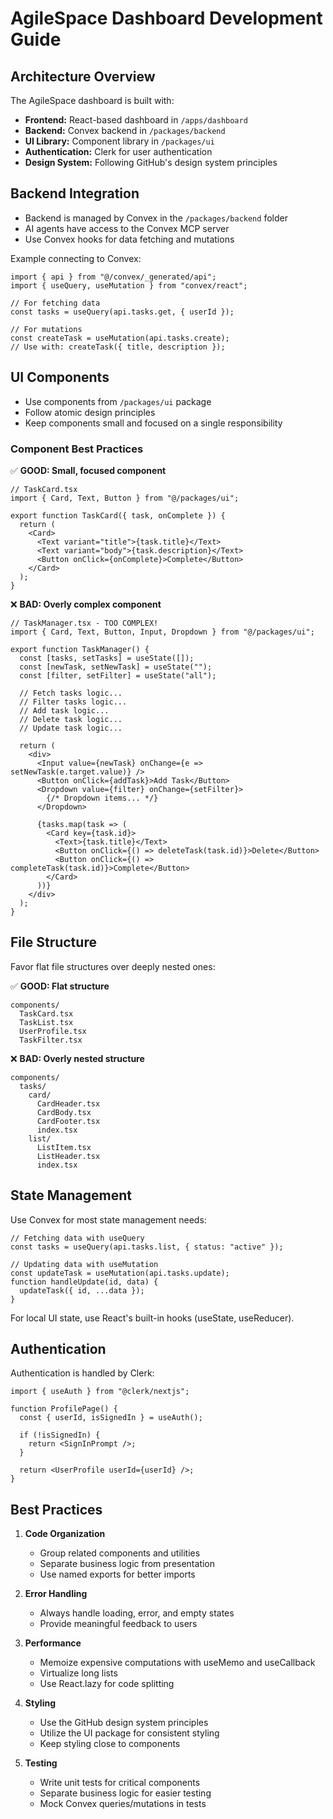 # AgileSpace Dashboard Development Guide

## Architecture Overview

The AgileSpace dashboard is built with:
- **Frontend:** React-based dashboard in `/apps/dashboard`
- **Backend:** Convex backend in `/packages/backend` 
- **UI Library:** Component library in `/packages/ui`
- **Authentication:** Clerk for user authentication
- **Design System:** Following GitHub's design system principles

## Backend Integration

- Backend is managed by Convex in the `/packages/backend` folder
- AI agents have access to the Convex MCP server
- Use Convex hooks for data fetching and mutations

Example connecting to Convex:
```tsx
import { api } from "@/convex/_generated/api";
import { useQuery, useMutation } from "convex/react";

// For fetching data
const tasks = useQuery(api.tasks.get, { userId });

// For mutations
const createTask = useMutation(api.tasks.create);
// Use with: createTask({ title, description });
```

## UI Components

- Use components from `/packages/ui` package
- Follow atomic design principles
- Keep components small and focused on a single responsibility

### Component Best Practices

✅ **GOOD: Small, focused component**
```tsx
// TaskCard.tsx
import { Card, Text, Button } from "@/packages/ui";

export function TaskCard({ task, onComplete }) {
  return (
    <Card>
      <Text variant="title">{task.title}</Text>
      <Text variant="body">{task.description}</Text>
      <Button onClick={onComplete}>Complete</Button>
    </Card>
  );
}
```

❌ **BAD: Overly complex component**
```tsx
// TaskManager.tsx - TOO COMPLEX!
import { Card, Text, Button, Input, Dropdown } from "@/packages/ui";

export function TaskManager() {
  const [tasks, setTasks] = useState([]);
  const [newTask, setNewTask] = useState("");
  const [filter, setFilter] = useState("all");
  
  // Fetch tasks logic...
  // Filter tasks logic...
  // Add task logic...
  // Delete task logic...
  // Update task logic...
  
  return (
    <div>
      <Input value={newTask} onChange={e => setNewTask(e.target.value)} />
      <Button onClick={addTask}>Add Task</Button>
      <Dropdown value={filter} onChange={setFilter}>
        {/* Dropdown items... */}
      </Dropdown>
      
      {tasks.map(task => (
        <Card key={task.id}>
          <Text>{task.title}</Text>
          <Button onClick={() => deleteTask(task.id)}>Delete</Button>
          <Button onClick={() => completeTask(task.id)}>Complete</Button>
        </Card>
      ))}
    </div>
  );
}
```

## File Structure

Favor flat file structures over deeply nested ones:

✅ **GOOD: Flat structure**
```
components/
  TaskCard.tsx
  TaskList.tsx
  UserProfile.tsx
  TaskFilter.tsx
```

❌ **BAD: Overly nested structure**
```
components/
  tasks/
    card/
      CardHeader.tsx
      CardBody.tsx
      CardFooter.tsx
      index.tsx
    list/
      ListItem.tsx
      ListHeader.tsx
      index.tsx
```

## State Management

Use Convex for most state management needs:

```tsx
// Fetching data with useQuery
const tasks = useQuery(api.tasks.list, { status: "active" });

// Updating data with useMutation
const updateTask = useMutation(api.tasks.update);
function handleUpdate(id, data) {
  updateTask({ id, ...data });
}
```

For local UI state, use React's built-in hooks (useState, useReducer).

## Authentication

Authentication is handled by Clerk:

```tsx
import { useAuth } from "@clerk/nextjs";

function ProfilePage() {
  const { userId, isSignedIn } = useAuth();
  
  if (!isSignedIn) {
    return <SignInPrompt />;
  }
  
  return <UserProfile userId={userId} />;
}
```

## Best Practices

1. **Code Organization**
   - Group related components and utilities
   - Separate business logic from presentation
   - Use named exports for better imports

2. **Error Handling**
   - Always handle loading, error, and empty states
   - Provide meaningful feedback to users

3. **Performance**
   - Memoize expensive computations with useMemo and useCallback
   - Virtualize long lists
   - Use React.lazy for code splitting

4. **Styling**
   - Use the GitHub design system principles
   - Utilize the UI package for consistent styling
   - Keep styling close to components

5. **Testing**
   - Write unit tests for critical components
   - Separate business logic for easier testing
   - Mock Convex queries/mutations in tests
